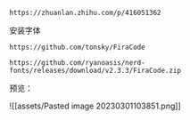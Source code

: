 ```ad-note
https://zhuanlan.zhihu.com/p/416051362
```


安装字体

```ad-info
https://github.com/tonsky/FiraCode

https://github.com/ryanoasis/nerd-fonts/releases/download/v2.3.3/FiraCode.zip

```

预览：

![[assets/Pasted image 20230301103851.png]]


